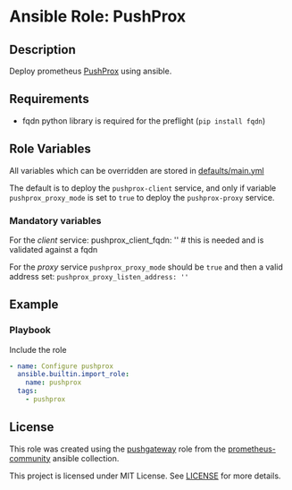 # Ansible Role: PushProx

## Description

Deploy prometheus [PushProx](https://github.com/prometheus-community/PushProx) using ansible.

## Requirements

- fqdn python library is required for the preflight (`pip install fqdn`)

## Role Variables

All variables which can be overridden are stored in [defaults/main.yml](defaults/main.yml)

The default is to deploy the `pushprox-client` service, and only if variable `pushprox_proxy_mode` is set 
to `true` to deploy the `pushprox-proxy` service.


### Mandatory variables

For the _client_ service:
pushprox_client_fqdn: '' # this is needed and is validated against a fqdn

For the _proxy_ service `pushprox_proxy_mode` should be `true` and then a valid address set:
`pushprox_proxy_listen_address: ''`



## Example

### Playbook
Include the role
```yaml
- name: Configure pushprox
  ansible.builtin.import_role:
    name: pushprox
  tags:
    - pushprox
```

## License

This role was created using the [pushgateway](https://github.com/prometheus-community/ansible/tree/main/roles/pushgateway) role from the [prometheus-community](https://github.com/prometheus-community/ansible) ansible collection.

This project is licensed under MIT License. See [LICENSE](/LICENSE) for more details.
